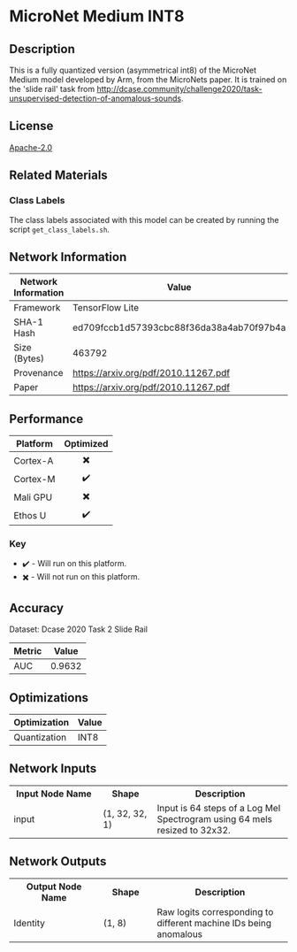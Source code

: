 # MicroNet Medium INT8

## Description
This is a fully quantized version (asymmetrical int8) of the MicroNet Medium model developed by Arm, from the MicroNets paper. It is trained on the 'slide rail' task from http://dcase.community/challenge2020/task-unsupervised-detection-of-anomalous-sounds.

## License
[Apache-2.0](https://spdx.org/licenses/Apache-2.0.html)

## Related Materials
### Class Labels
The class labels associated with this model can be created by running the script `get_class_labels.sh`.

## Network Information
| Network Information |  Value         |
|---------------------|----------------|
|  Framework          | TensorFlow Lite |
|  SHA-1 Hash         | ed709fccb1d57393cbc88f36da38a4ab70f97b4a |
|  Size (Bytes)       | 463792 |
|  Provenance         | https://arxiv.org/pdf/2010.11267.pdf |
|  Paper              | https://arxiv.org/pdf/2010.11267.pdf |

## Performance
| Platform | Optimized |
|----------|:---------:|
| Cortex-A |:heavy_multiplication_x:         |
| Cortex-M |:heavy_check_mark:         |
| Mali GPU |:heavy_multiplication_x:         |
| Ethos U  |:heavy_check_mark:         |

### Key
* :heavy_check_mark: - Will run on this platform.
* :heavy_multiplication_x: - Will not run on this platform.

## Accuracy
Dataset: Dcase 2020 Task 2 Slide Rail

| Metric | Value |
|--------|-------|
| AUC | 0.9632 |

## Optimizations
| Optimization |  Value  |
|--------------|---------|
| Quantization | INT8 |

## Network Inputs
<table>
    <tr>
        <th width="200">Input Node Name</th>
        <th width="100">Shape</th>
        <th width="300">Description</th>
    </tr>
    <tr>
        <td>input</td>
        <td>(1, 32, 32, 1)</td>
        <td>Input is 64 steps of a Log Mel Spectrogram using 64 mels resized to 32x32.</td> 
    </tr>
</table>

## Network Outputs
<table>
    <tr>
        <th width="200">Output Node Name</th>
        <th width="100">Shape</th>
        <th width="300">Description</th>
    </tr>
    <tr>
        <td>Identity</td>
        <td>(1, 8)</td>
        <td>Raw logits corresponding to different machine IDs being anomalous</td> 
    </tr>
</table>
